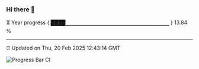 ### Hi there 👋

⏳ Year progress { ████▁▁▁▁▁▁▁▁▁▁▁▁▁▁▁▁▁▁▁▁▁▁▁▁▁▁ } 13.84 %

---

⏰ Updated on Thu, 20 Feb 2025 12:43:14 GMT

![Progress Bar CI](https://github.com/ZhaoGui/ZhaoGui/workflows/Progress%20Bar%20CI/badge.svg)
